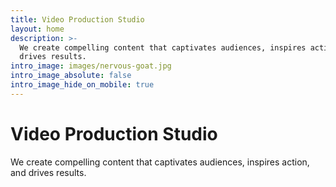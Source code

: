 ```yaml
---
title: Video Production Studio
layout: home
description: >-
  We create compelling content that captivates audiences, inspires action and
  drives results.
intro_image: images/nervous-goat.jpg
intro_image_absolute: false
intro_image_hide_on_mobile: true
---
```

# Video Production Studio

We create compelling content that captivates audiences, inspires action, and drives results.
